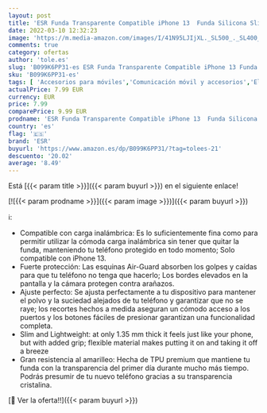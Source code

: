 ```yaml
---
layout: post
title: 'ESR Funda Transparente Compatible iPhone 13  Funda Silicona Slim Transparente  Funda TPU para Teléfono  Transparente  Fina y Resistente al Amarilleo  Serie Project Zero  Transparente'
date: 2022-03-10 12:32:23
image: 'https://m.media-amazon.com/images/I/41N95LJIjXL._SL500_._SL400_.jpg'
comments: true
category: ofertas
author: 'tole.es'
slug: 'B099K6PP31-es ESR Funda Transparente Compatible iPhone 13 Funda Silicona...'
sku: 'B099K6PP31-es'
tags: [ 'Accesorios para móviles','Comunicación móvil y accesorios','Electrónica','Fundas y carcasas para teléfonos móviles','esr','iphone', ]
actualPrice: 7.99 EUR
currency: EUR
price: 7.99
comparePrice: 9.99 EUR
prodname: 'ESR Funda Transparente Compatible iPhone 13  Funda Silicona Slim Transparente  Funda TPU para Teléfono  Transparente  Fina y Resistente al Amarilleo  Serie Project Zero  Transparente'
country: 'es'
flag: '🇪🇸'
brand: 'ESR'
buyurl: 'https://www.amazon.es/dp/B099K6PP31/?tag=tolees-21'
descuento: '20.02'
average: '8.49'
---
```


Está [{{< param title >}}]({{< param buyurl >}}) en el siguiente enlace!

[![{{< param prodname >}}]({{< param image >}})]({{< param buyurl >}})

ℹ️:

- Compatible con carga inalámbrica: Es lo suficientemente fina como para permitir utilizar la cómoda carga inalámbrica sin tener que quitar la funda, manteniendo tu teléfono protegido en todo momento; Solo compatible con iPhone 13.
- Fuerte protección: Las esquinas Air-Guard absorben los golpes y caídas para que tu teléfono no tenga que hacerlo; Los bordes elevados en la pantalla y la cámara protegen contra arañazos.
- Ajuste perfecto: Se ajusta perfectamente a tu dispositivo para mantener el polvo y la suciedad alejados de tu teléfono y garantizar que no se raye; los recortes hechos a medida aseguran un cómodo acceso a los puertos y los botones fáciles de presionar garantizan una funcionalidad completa.
- Slim and Lightweight: at only 1.35 mm thick it feels just like your phone, but with added grip; flexible material makes putting it on and taking it off a breeze
- Gran resistencia al amarilleo: Hecha de TPU premium que mantiene tu funda con la transparencia del primer día durante mucho más tiempo. Podrás presumir de tu nuevo teléfono gracias a su transparencia cristalina.

[🛒 Ver la oferta!!]({{< param buyurl >}})
